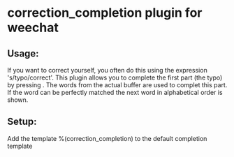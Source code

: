 correction_completion plugin for weechat
========================================

Usage:
------
If you want to correct yourself, you often do this using the
expression 's/typo/correct'. This plugin allows you to complete the
first part (the typo) by pressing <Tab>. The words from the actual
buffer are used to complet this part. If the word can be perfectly
matched the next word in alphabetical order is shown.

Setup:
------
Add the template %(correction_completion) to the default completion template

